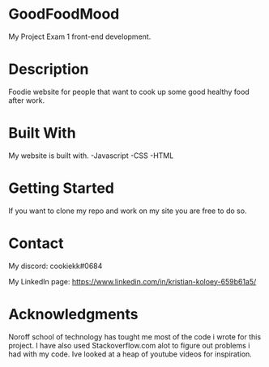 # GoodFoodMood

My Project Exam 1 front-end development.

# Description

Foodie website for people that want to cook up some good healthy food after work.

# Built With

My website is built with. -Javascript -CSS -HTML

# Getting Started

If you want to clone my repo and work on my site you are free to do so.

# Contact

My discord: cookiekk#0684

My LinkedIn page: https://www.linkedin.com/in/kristian-koloey-659b61a5/

# Acknowledgments

Noroff school of technology has tought me most of the code i wrote for this project. I have also used Stackoverflow.com alot to figure out problems i had with my code. Ive looked at a heap of youtube videos for inspiration.
